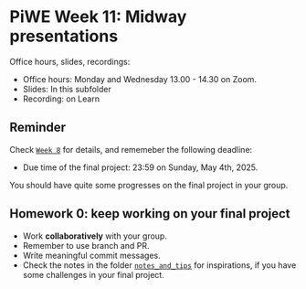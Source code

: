 # PiWE Week 11: Midway presentations

Office hours, slides, recordings:  
 * Office hours: Monday and Wednesday 13.00 - 14.30 on Zoom.
 * Slides: In this subfolder  
 * Recording: on Learn

## Reminder
Check [`Week 8`](../week08_final_project_intro/) for details, and rememeber the
following deadline:
* Due time of the final project: 23:59 on Sunday, May 4th, 2025.

You should have quite some progresses on the final project in your group.

## Homework 0: keep working on your final project
* Work **collaboratively** with your group.
* Remember to use branch and PR.
* Write meaningful commit messages.
* Check the notes in the folder [`notes_and_tips`](
    ../notes_and_tips/) for inspirations, if you have some challenges in your
    final project.